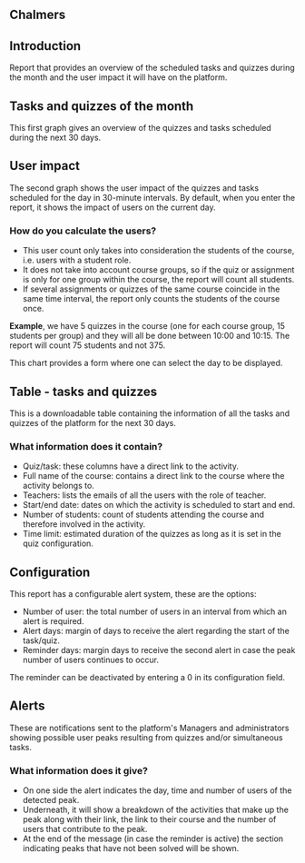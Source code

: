 ## Chalmers
## Introduction
Report that provides an overview of the scheduled tasks and quizzes during the month and the user impact it will have on the platform.

## Tasks and quizzes of the month
This first graph gives an overview of the quizzes and tasks scheduled during the next 30 days.

## User impact
The second graph shows the user impact of the quizzes and tasks scheduled for the day in 30-minute intervals. By default, when you enter the report, it shows the impact of users on the current day.

### How do you calculate the users?
* This user count only takes into consideration the students of the course, i.e. users with a student role. 
* It does not take into account course groups, so if the quiz or assignment is only for one group within the course, the report will count all students.
* If several assignments or quizzes of the same course coincide in the same time interval, the report only counts the students of the course once.

**Example**, we have 5 quizzes in the course (one for each course group, 15 students per group) and they will all be done between 10:00 and 10:15. The report will count 75 students and not 375.

This chart provides a form where one can select the day to be displayed.

## Table - tasks and quizzes
This is a downloadable table containing the information of all the tasks and quizzes of the platform for the next 30 days.

### What information does it contain?
* Quiz/task: these columns have a direct link to the activity.
* Full name of the course: contains a direct link to the course where the activity belongs to.
* Teachers: lists the emails of all the users with the role of teacher.
* Start/end date: dates on which the activity is scheduled to start and end.
* Number of students: count of students attending the course and therefore involved in the activity.
* Time limit: estimated duration of the quizzes as long as it is set in the quiz configuration.
	
## Configuration
This report has a configurable alert system, these are the options:
* Number of user: the total number of users in an interval from which an alert is required.
* Alert days: margin of days to receive the alert regarding the start of the task/quiz.
* Reminder days: margin days to receive the second alert in case the peak number of users continues to occur.

The reminder can be deactivated by entering a 0 in its configuration field.

## Alerts
These are notifications sent to the platform's Managers and administrators showing possible user peaks resulting from quizzes and/or simultaneous tasks.

### What information does it give?
* On one side the alert indicates the day, time and number of users of the detected peak.
* Underneath, it will show a breakdown of the activities that make up the peak along with their link, the link to their course and the number of users that contribute to the peak.
* At the end of the message (in case the reminder is active) the section indicating peaks that have not been solved will be shown.

